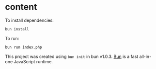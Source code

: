 # content

To install dependencies:

```bash
bun install
```

To run:

```bash
bun run index.php
```

This project was created using `bun init` in bun v1.0.3. [Bun](https://bun.sh) is a fast all-in-one JavaScript runtime.
